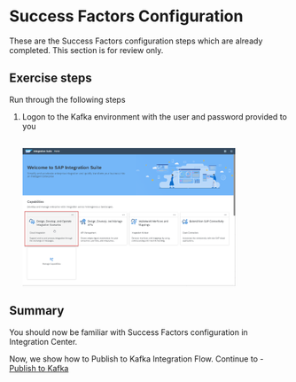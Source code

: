 
# Success Factors Configuration

These are the Success Factors configuration steps which are already completed. This section is for review only. 

## Exercise steps

Run through the following steps
1. Logon to the Kafka environment with the user and password provided to you

    <br><img src="/exercises/ex0/images/00-0001.png" width=80% height=80%>

<!--
2. Switch to the *Environments* page and select the *default* environment

    <br><img src="/exercises/ex0/images/00-0005.png" width=80% height=80%>

3. In the *Teched2022_IN260* cluster, select the *Topics* link to navigate to the topics

    <br><img src="/exercises/ex0/images/00-0006.png" width=50% height=50%>

4. In the *Topics* page, create a new topic by selecting the *Add topic* button

    <br><img src="/exercises/ex0/images/00-0007.png" width=80% height=80%>

5. Maintain the Topic name **IN260_XX** with **XX** the participant number assigned to you
6. When done, select the *Create with defaults* button

    <br><img src="/exercises/ex0/images/00-0009.png" width=80% height=80%>

7. The new topic should have been created. If you navigate back, you should see the new topic in the list of topics

    <br><img src="/exercises/ex0/images/00-0011.png" width=80% height=80%>
-->

## Summary

You should now be familiar with Success Factors configuration in Integration Center.

Now, we show how to Publish to Kafka Integration Flow. Continue to - [Publish to Kafka](/intro/intro3)
